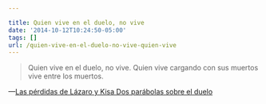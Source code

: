 ```yaml
---

title: Quien vive en el duelo, no vive
date: '2014-10-12T10:24:50-05:00'
tags: []
url: /quien-vive-en-el-duelo-no-vive-quien-vive
---
```

<blockquote>Quien vive en el duelo, no vive. Quien vive cargando con sus muertos vive entre los muertos.</blockquote>&#8212;<a href="http://www.adolforamirez.com/las-perdidas-de-lazaro-y-kisa-3/##Quien+vive+en+el+duelo%2C+no+vive.+Quien+vive+cargando+con+sus+muertos+vive+entre+los+muertos." target="_blank">Las pérdidas de Lázaro y Kisa Dos parábolas sobre el duelo</a>
